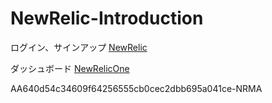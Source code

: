 # NewRelic-Introduction

ログイン、サインアップ [NewRelic](https://newrelic.com/jp)

ダッシュボード [NewRelicOne](https://one.newrelic.com/nr1-core?account=3509998&duration=1800000&filters=%28domain%20%3D%20%27MOBILE%27%20AND%20type%20%3D%20%27APPLICATION%27%29&state=8550d500-68bc-a31e-065a-806538b458ef)


AA640d54c34609f64256555cb0cec2dbb695a041ce-NRMA
